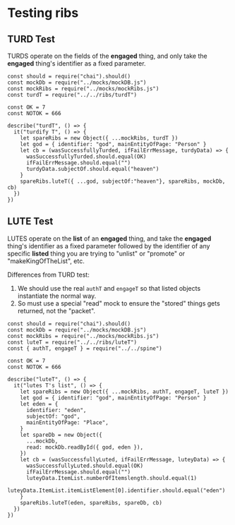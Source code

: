# Testing ribs

## TURD Test

TURDS operate on the fields of the **engaged** thing, and only take the **engaged** thing's identifier as a fixed parameter.

```
const should = require("chai").should()
const mockDb = require("../mocks/mockDB.js")
const mockRibs = require("../mocks/mockRibs.js")
const turdT = require("../../ribs/turdT")

const OK = 7
const NOTOK = 666

describe("turdT", () => {
  it("turdify T", () => {
    let spareRibs = new Object({ ...mockRibs, turdT })
    let god = { identifier: "god", mainEntityOfPage: "Person" }
    let cb = (wasSuccessfullyTurded, ifFailErrMessage, turdyData) => {
      wasSuccessfullyTurded.should.equal(OK)
      ifFailErrMessage.should.equal("")
      turdyData.subjectOf.should.equal("heaven")
    }
    spareRibs.luteT({ ...god, subjectOf:"heaven"}, spareRibs, mockDb, cb)
  })
})
```

## LUTE Test

LUTES operate on the **list** of an **engaged** thing, and take the **engaged** thing's identifier as a fixed parameter followed by the identifier of any specific **listed** thing you are trying to "unlist" or "promote" or "makeKingOfTheList", etc.

Differences from TURD test:

1. We should use the real `authT` and `engageT` so that listed objects instantiate the normal way.
2. So must use a special "read" mock to ensure the "stored" things gets returned, not the "packet".

```
const should = require("chai").should()
const mockDb = require("../mocks/mockDB.js")
const mockRibs = require("../mocks/mockRibs.js")
const luteT = require("../../ribs/luteT")
const { authT, engageT } = require("../../spine")

const OK = 7
const NOTOK = 666

describe("luteT", () => {
  it("lutes T's list", () => {
    let spareRibs = new Object({ ...mockRibs, authT, engageT, luteT })
    let god = { identifier: "god", mainEntityOfPage: "Person" }
    let eden = {
      identifier: "eden",
      subjectOf: "god",
      mainEntityOfPage: "Place",
    }
    let spareDb = new Object({
      ...mockDb,
      read: mockDb.readById({ god, eden }),
    })
    let cb = (wasSuccessfullyLuted, ifFailErrMessage, luteyData) => {
      wasSuccessfullyLuted.should.equal(OK)
      ifFailErrMessage.should.equal("")
      luteyData.ItemList.numberOfItemslength.should.equal(1)
      luteyData.ItemList.itemListElement[0].identifier.should.equal("eden")
    }
    spareRibs.luteT(eden, spareRibs, spareDb, cb)
  })
})
```
